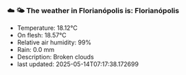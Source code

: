 ### ☁️ 🌤️  The weather in Florianópolis is: Florianópolis

- Temperature: 18.12°C
- On flesh: 18.57°C
- Relative air humidity: 99%
- Rain: 0.0 mm
- Description: Broken clouds
- last updated: 2025-05-14T07:17:38.172699
